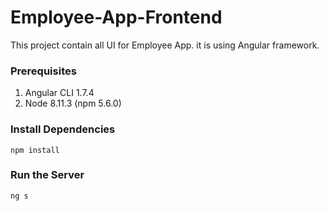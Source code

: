 # Employee-App-Frontend
This project contain all UI for Employee App. it is using Angular framework.

### Prerequisites
1. Angular CLI 1.7.4
1. Node 8.11.3 (npm 5.6.0)

### Install Dependencies

```
npm install
```

### Run the Server

```
ng s
```
